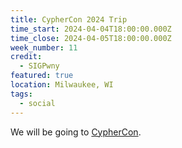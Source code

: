 ```yaml
---
title: CypherCon 2024 Trip
time_start: 2024-04-04T18:00:00.000Z
time_close: 2024-04-05T18:00:00.000Z
week_number: 11
credit:
  - SIGPwny
featured: true
location: Milwaukee, WI
tags:
  - social
---
```

We will be going to [CypherCon](https://cyphercon.com/).